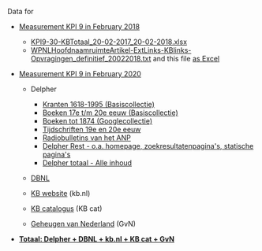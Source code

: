 Data for 

* [Measurement KPI 9 in February 2018](https://nl.wikipedia.org/wiki/Wikipedia:GLAM/Koninklijke_Bibliotheek_en_Nationaal_Archief/Resultaten/KPIs/KPI9/KPI9_KB_20-02-2018)
  * [KPI9-30-KBTotaal_20-02-2017_20-02-2018.xlsx](KPI9-30-KBTotaal_20-02-2017_20-02-2018.xlsx)
  * [WPNLHoofdnaamruimteArtikel-ExtLinks-KBlinks-Opvragingen_definitief_20022018.txt](WPNLHoofdnaamruimteArtikel-ExtLinks-KBlinks-Opvragingen_definitief_20022018.txt) and this file [as Excel](WPNLHoofdnaamruimteArtikel-ExtLinks-KBlinks-Opvragingen_definitief_20022018.xlsx)

* [Measurement KPI 9 in February 2020](https://nl.wikipedia.org/wiki/Wikipedia:GLAM/Koninklijke_Bibliotheek_en_Nationaal_Archief/Resultaten/KPIs/KPI9/KPI9_KB_05-02-2020)
  * Delpher 
    * [Kranten 1618-1995 (Basiscollectie)](KPI9-02-DelpherKrantenBasis_21-02-2018_05-02-2020.xlsx)
    * [Boeken 17e t/m 20e eeuw (Basiscollectie)](KPI9-03-DelpherBoekenBasis_21-02-2018_05-02-2020.xlsx)
    * [Boeken tot 1874 (Googlecollectie)](KPI9-04-DelpherBoekenGoogle_21-02-2018_05-02-2020.xlsx)
    * [Tijdschriften 19e en 20e eeuw](KPI9-05-DelpherTijdschriften_21-02-2018_05-02-2020.xlsx)
    * [Radiobulletins van het ANP](KPI9-06-DelpherANP_21-02-2018_05-02-2020.xlsx)
    * [Delpher Rest - o.a. homepage, zoekresultatenpagina's, statische pagina's](KPI9-07-DelpherOverig_21-02-2018_05-02-2020.xlsx)
    * [Delpher totaal - Alle inhoud](KPI9-08-DelpherTotaal_21-02-2018_05-02-2020.xlsx)

  * [DBNL](KPI9-09-DBNL_21-02-2018_05-02-2020.xlsx)
  * [KB website](KPI9-10-KBwebsite_21-02-2018_05-02-2020.xlsx) (kb.nl)
  * [KB catalogus](KPI9-12-KBcat_21-02-2018_05-02-2020.xlsx) (KB cat)  
  * [Geheugen van Nederland](KPI9-11-GvN_21-02-2018_05-02-2020.xlsx) (GvN) 

* __[Totaal: Delpher + DBNL + kb.nl + KB cat + GvN](KPI9-01-VijfGrootsteDienstenTotaal_21-02-2018_05-02-2020.xlsx)__



